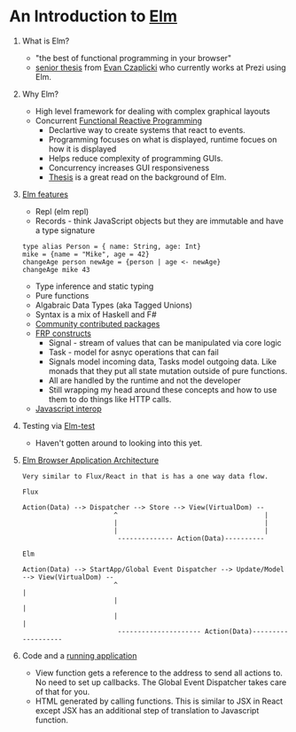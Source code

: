 # An Introduction to [Elm](http://elm-lang.org/)

1. What is Elm? 

    * "the best of functional programming in your browser"
    * [senior thesis](http://elm-lang.org/papers/concurrent-frp.pdf) 
    from [Evan Czaplicki](https://twitter.com/czaplic) who currently
    works at Prezi using Elm.

2. Why Elm?

    * High level framework for dealing with complex graphical layouts
    * Concurrent [Functional Reactive Programming](https://en.wikipedia.org/wiki/Functional_reactive_programming) 
        * Declartive way to create systems that react to events.
        * Programming focuses on what is displayed, runtime focues on how it is displayed
        * Helps reduce complexity of programming GUIs.
        * Concurrency increases GUI responsiveness
        * [Thesis](http://elm-lang.org/papers/concurrent-frp.pdf) is a great read on the background of Elm.

3. [Elm features](http://elm-lang.org/docs/syntax)

    * Repl (elm repl)
    * Records - think JavaScript objects but they are immutable and have a type signature

    ```
    type alias Person = { name: String, age: Int}
    mike = {name = "Mike", age = 42}
    changeAge person newAge = {person | age <- newAge}
    changeAge mike 43
    ```

    * Type inference and static typing
    * Pure functions
    * Algabraic Data Types (aka Tagged Unions)
    * Syntax is a mix of Haskell and F#
    * [Community contributed packages](http://package.elm-lang.org/packages)
    * [FRP constructs](http://elm-lang.org/guide/reactivity)
        * Signal - stream of values that can be manipulated via core logic
        * Task - model for asnyc operations that can fail
        * Signals model incoming data, Tasks model outgoing data. Like monads that they
            put all state mutation outside of pure functions.
        * All are handled by the runtime and not the developer
        * Still wrapping my head around these concepts and how to use them to do things
            like HTTP calls.
    * [Javascript interop](http://elm-lang.org/guide/interop)

4. Testing via [Elm-test](https://github.com/rtfeldman/node-elm-test)

    * Haven't gotten around to looking into this yet.

5. [Elm Browser Application Architecture](https://github.com/evancz/elm-architecture-tutorial/)

    ```
    Very similar to Flux/React in that is has a one way data flow.

    Flux

    Action(Data) --> Dispatcher --> Store --> View(VirtualDom) --
                           ^                                     |
                           |                                     |
                           |                                     |
                            -------------- Action(Data)----------

    Elm

    Action(Data) --> StartApp/Global Event Dispatcher --> Update/Model --> View(VirtualDom) --
                           ^                                                     |
                           |                                                     |
                           |                                                     |
                            --------------------- Action(Data)-------------------
    ```

6. Code and a [running application](http://buzzword-bingo-elm.cfapps.io/)

    * View function gets a reference to the address to send all actions to. No need to
        set up callbacks. The Global Event Dispatcher takes care of that for you.
    * HTML generated by calling functions. This is similar to JSX in React except
        JSX has an additional step of translation to Javascript function.
